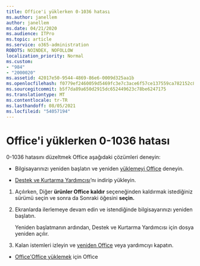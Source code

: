 ```yaml
---
title: Office'i yüklerken 0-1036 hatası
ms.author: janellem
author: janellem
ms.date: 04/21/2020
ms.audience: ITPro
ms.topic: article
ms.service: o365-administration
ROBOTS: NOINDEX, NOFOLLOW
localization_priority: Normal
ms.custom:
- "984"
- "2000020"
ms.assetid: 42017e50-9544-4869-86e6-0009d325aa1b
ms.openlocfilehash: f0779ef2460059d5469fc3e7c3ace6f57ce137559ca782152c8c312eb1a5b07d
ms.sourcegitcommit: b5f7da89a650d2915dc652449623c78be6247175
ms.translationtype: MT
ms.contentlocale: tr-TR
ms.lasthandoff: 08/05/2021
ms.locfileid: "54057194"
---
```

# <a name="error-0-1036-when-installing-office"></a>Office'i yüklerken 0-1036 hatası

0-1036 hatasını düzeltmek Office aşağıdaki çözümleri deneyin:
  
- Bilgisayarınızı yeniden başlatın ve yeniden [yüklemeyi Office](https://portal.office.com/OLS/MySoftware.aspx) deneyin.

- [Destek ve Kurtarma Yardımcısı](https://aka.ms/SARA-OfficeUninstall-Alchemy)’nı indirip yükleyin.

1. Açılırken, Diğer **ürünler Office kaldır** seçeneğinden kaldırmak istediğiniz sürümü seçin ve sonra da Sonraki öğesini **seçin.**

2. Ekranlarda ilerlemeye devam edin ve istendiğinde bilgisayarınızı yeniden başlatın.

    Yeniden başlatmanın ardından, Destek ve Kurtarma Yardımcısı için dosya yeniden açılır.

3. Kalan istemleri izleyin ve [yeniden Office](https://portal.office.com/OLS/MySoftware.aspx) veya yardımcıyı kapatın.

- [Office'Office yüklemek](https://support.office.com/article/f0a85fe7-118f-41cb-a791-d59cef96ad1c?wt.mc_id=Alchemy_ClientDIA) için Office
